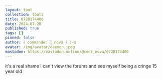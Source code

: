 ```yaml
---
layout: toot
collection: toots
title: 0728174400
date: 2024-07-28
published: true
tags: []
pinned: false
author: ⸸ commander ░ nova ⸸ :~$
avatar: /img/avatar/daemon.jpeg
mastodon: https://mastodon.online/@cmdr_nova/0728174400
---
```


it's a real shame I can't view the forums and see myself being a cringe 15 year old
